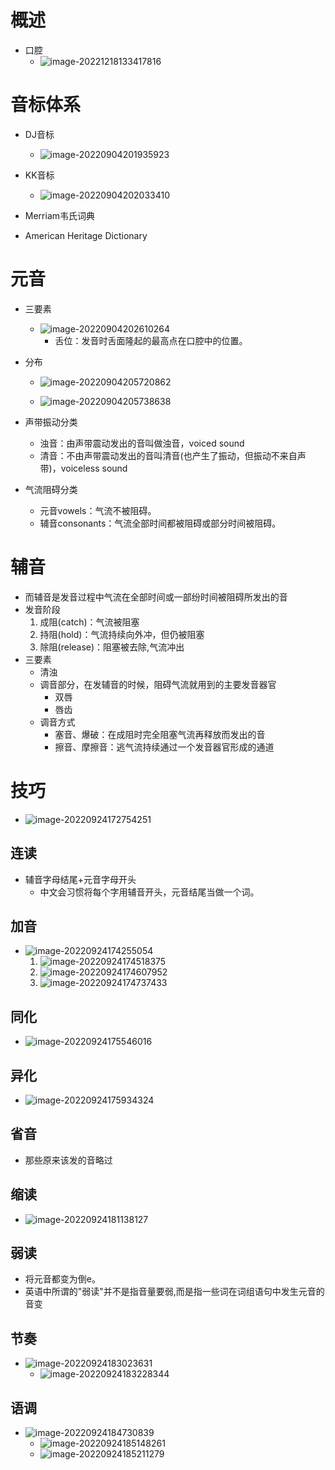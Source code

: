 # 概述

- 口腔
  - ![image-20221218133417816](Pronunciation.assets/image-20221218133417816.png)

# 音标体系

- DJ音标
  - ![image-20220904201935923](Pronunciation.assets/image-20220904201935923.png)
- KK音标
  - ![image-20220904202033410](Pronunciation.assets/image-20220904202033410.png)

- Merriam韦氏词典
- American Heritage Dictionary

# 元音

- 三要素

  - ![image-20220904202610264](Pronunciation.assets/image-20220904202610264.png)
    - 舌位：发音时舌面隆起的最高点在口腔中的位置。

- 分布

  - ![image-20220904205720862](Pronunciation.assets/image-20220904205720862.png)

  - ![image-20220904205738638](Pronunciation.assets/image-20220904205738638.png)

- 声带振动分类
  - 浊音：由声带震动发出的音叫做浊音，voiced sound
  - 清音：不由声带震动发出的音叫清音(也产生了振动，但振动不来自声带)，voiceless sound

- 气流阻碍分类
  - 元音vowels：气流不被阻碍。
  - 辅音consonants：气流全部时间都被阻碍或部分时间被阻碍。

# 辅音

- 而辅音是发音过程中气流在全部时间或一部纷时间被阻碍所发出的音
- 发音阶段
  1. 成阻(catch)：气流被阻塞
  2. 持阻(hold)：气流持续向外冲，但仍被阻塞
  3. 除阻(release)：阻塞被去除,气流冲出
- 三要素
  - 清浊
  - 调音部分，在发辅音的时候，阻碍气流就用到的主要发音器官
    - 双唇
    - 唇齿
  - 调音方式
    - 塞音、爆破：在成阻时完全阻塞气流再释放而发出的音
    - 擦音、摩擦音：逃气流持续通过一个发音器官形成的通道

# 技巧

- ![image-20220924172754251](Pronunciation.assets/image-20220924172754251.png)

## 连读

- 辅音字母结尾+元音字母开头
  - 中文会习惯将每个字用辅音开头，元音结尾当做一个词。

## 加音

- ![image-20220924174255054](Pronunciation.assets/image-20220924174255054.png)
  1. ![image-20220924174518375](Pronunciation.assets/image-20220924174518375.png)
  2. ![image-20220924174607952](Pronunciation.assets/image-20220924174607952.png)
  3. ![image-20220924174737433](Pronunciation.assets/image-20220924174737433.png)

## 同化

- ![image-20220924175546016](Pronunciation.assets/image-20220924175546016.png)

## 异化

- ![image-20220924175934324](Pronunciation.assets/image-20220924175934324.png)

## 省音

- 那些原来该发的音略过

## 缩读

- ![image-20220924181138127](Pronunciation.assets/image-20220924181138127.png)

## 弱读

- 将元音都变为倒e。
- 英语中所谓的"弱读"并不是指音量要弱,而是指一些词在词组语句中发生元音的音变

## 节奏

- ![image-20220924183023631](Pronunciation.assets/image-20220924183023631.png)
  - ![image-20220924183228344](Pronunciation.assets/image-20220924183228344.png)

## 语调

- ![image-20220924184730839](Pronunciation.assets/image-20220924184730839.png)
  - ![image-20220924185148261](Pronunciation.assets/image-20220924185148261.png)
  - ![image-20220924185211279](Pronunciation.assets/image-20220924185211279.png)
